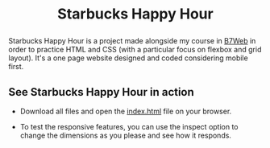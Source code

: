 <h1 align="center">
  <p align="center">Starbucks Happy Hour</p>
</h1>

Starbucks Happy Hour is a project made alongside my course in [B7Web](https://b7web.com.br/fullstack/?gclid=EAIaIQobChMI-7eYj5vT-QIVEz6RCh2VfgXQEAAYASAAEgJfifD_BwE&ref=I24108426I) in order to practice HTML and CSS (with a particular focus on flexbox and grid layout). It's a one page website designed and coded considering mobile first.

## See Starbucks Happy Hour in action

- Download all files and open the [index.html](https://github.com/valmarath/starbucks-happy-hour/blob/main/index.html) file on your browser. 

- To test the responsive features, you can use the inspect option to change the dimensions as you please and see how it responds. 
